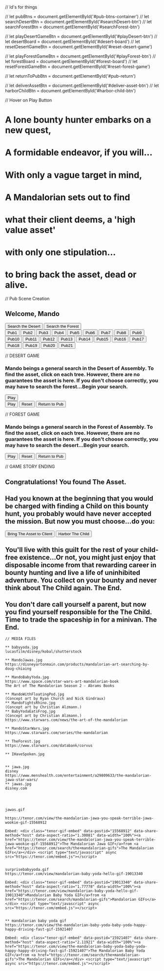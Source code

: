 // Id's for things

// let pubBtns = document.getElementById('#pub-btns-container')
// let searchDesertBtn = document.getElementById('#searchDesert-btn')
// let searchForestBtn = document.getElementById('#searchForest-btn')

// let playDesertGameBtn = document.getElementById('#playDesert-btn')
// let desertBoard = document.getElementById('#desert-board')
// let resetDesertGameBtn = document.getElementById('#reset-desert-game')

// let playForestGameBtn = document.getElementById('#playForest-btn')
// let forestBoard = document.getElementById('#forest-board')
// let resetForestGameBtn = document.getElementById('#reset-forest-game')

// let returnToPubBtn = document.getElementById('#pub-return')

// let deliverAssetBtn = document.getElementById('#deliver-asset-btn')
// let harborChildBtn = document.getElementById('#harbor-child-btn')

// Hover on Play Button
      <div id="lone-bountyhunter">
        <h1>A lone bounty hunter embarks on a new quest,</h1>
      </div>
      <div id="formidable">
        <h1>A formidable endeavor, if you will...</h1>
      </div>
      <div id="vague-target">
        <h1>With only a vague target in mind,</h1>
      </div>
      <div id="mandalorian">
        <h1>A Mandalorian sets out to find</h1>
      </div>
      <div id="asset">
        <h1>what their client deems, a 'high value asset'</h1>
      </div>
      <div id="stipulation">
        <h1>with only one stipulation...</h1>
      </div>
      <div id="bringback">
        <h1>to bring back the asset, dead or alive.</h1>
      </div>
    </section>

// Pub Scene Creation
    <section id="pub-scene-container">
      <div>
        <h1>Welcome, Mando</h1>
      </div>
      <div id="search-btns-container">
        <button id="searchDesert-btn">Search the Desert</button>
        <button id="searchForest-btn">Search the Forest</button>
      </div>
      <div id="pub-btns-container">
        <button id="explorepub1">Pub1</button>
        <button id="explorepub2">Pub2</button>
        <button id="explorepub3">Pub3</button>
        <button id="explorepub4">Pub4</button>
        <button id="explorepub5">Pub5</button>
        <button id="explorepub6">Pub6</button>
        <button id="explorepub7">Pub7</button>
        <button id="explorepub8">Pub8</button>
        <button id="explorepub9">Pub9</button>
        <button id="explorepub10">Pub10</button>
        <button id="explorepub11">Pub11</button>
        <button id="explorepub12">Pub12</button>
        <button id="explorepub13">Pub13</button>
        <button id="explorepub14">Pub14</button>
        <button id="explorepub15">Pub15</button>
        <button id="explorepub16">Pub16</button>
        <button id="explorepub17">Pub17</button>
        <button id="explorepub18">Pub18</button>
        <button id="explorepub19">Pub19</button>
        <button id="explorepub20">Pub20</button>
        <button id="explorepub21">Pub21</button>
      </div>
    </section>

// DESERT GAME

<section id="desert-game">
  <div id="desert-game-intro">
    <h3> Mando beings a general search in the Desert of Assembly. To find the asset, click on each tree. However, there are no guarantees the asset is here. If you don't choose correctly, you may have to search the forest...Begin your search.</h3>
  </div>
  <div id="desert-btn-container">
    <button id="playDesert-btn">Play</button>
  </div>
</section>
<section id="desert-game">
  <div id="desert-btn-container">
    <button id="playDesert-btn">Play</button>
    <button id="reset-desert-game">Reset</button>
    <button id="pub-return">Return to Pub</button>
  </div>
  <div id="desert-board">
    <div id="sq0" class="square"></div>
    <div id="sq1" class="square"></div>
    <div id="sq2" class="square"></div>
    <div id="sq3" class="square"></div>
    <div id="sq4" class="square"></div>
    <div id="sq5" class="square"></div>
    <div id="sq6" class="square"></div>
    <div id="sq7" class="square"></div>
    <div id="sq8" class="square"></div>
    <div id="sq9" class="square"></div>
    <div id="sq10" class="square"></div>
    <div id="sq11" class="square"></div>
    <div id="sq12" class="square"></div>
    <div id="sq13" class="square"></div>
    <div id="sq14" class="square"></div>
    <div id="sq15" class="square"></div>
    <div id="sq16" class="square"></div>
    <div id="sq17" class="square"></div>
    <div id="sq18" class="square"></div>
    <div id="sq19" class="square"></div>
    <div id="sq20" class="square"></div>
    <div id="sq21" class="square"></div>
    <div id="sq22" class="square"></div>
    <div id="sq23" class="square"></div>
    <div id="sq24" class="square"></div>
    <div id="sq25" class="square"></div>
    <div id="sq26" class="square"></div>
    <div id="sq27" class="square"></div>
    <div id="sq28" class="square"></div>
    <div id="sq29" class="square"></div>
    <div id="sq30" class="square"></div>
    <div id="sq31" class="square"></div>
    <div id="sq32" class="square"></div>
    <div id="sq33" class="square"></div>
    <div id="sq34" class="square"></div>
    <div id="sq35" class="square"></div>
  </div>
</section>

// FOREST GAME

<section id="forest-game">
    <div id="forest-game-intro">
      <h3> Mando beings a general search in the Forest of Assembly. To find the asset, click on each tree. However, there are no guarantees the asset is here. If you don't choose correctly, you may have to search the
      desert...Begin your search.</h3>
    </div>
    <div id="forest-btn-container">
      <button id="playForest-btn">Play</button>
      <button id="reset-forest-game">Reset</button>
      <button id="pub-return">Return to Pub</button>
    </div>
    <div id="forest-board">
      <div id="sq0" class="square"></div>
      <div id="sq1" class="square"></div>
      <div id="sq2" class="square"></div>
      <div id="sq3" class="square"></div>
      <div id="sq4" class="square"></div>
      <div id="sq5" class="square"></div>
      <div id="sq6" class="square"></div>
      <div id="sq7" class="square"></div>
      <div id="sq8" class="square"></div>
      <div id="sq9" class="square"></div>
      <div id="sq10" class="square"></div>
      <div id="sq11" class="square"></div>
      <div id="sq12" class="square"></div>
      <div id="sq13" class="square"></div>
      <div id="sq14" class="square"></div>
      <div id="sq15" class="square"></div>
      <div id="sq16" class="square"></div>
      <div id="sq17" class="square"></div>
      <div id="sq18" class="square"></div>
      <div id="sq19" class="square"></div>
      <div id="sq20" class="square"></div>
      <div id="sq21" class="square"></div>
      <div id="sq22" class="square"></div>
      <div id="sq23" class="square"></div>
      <div id="sq24" class="square"></div>
      <div id="sq25" class="square"></div>
      <div id="sq26" class="square"></div>
      <div id="sq27" class="square"></div>
      <div id="sq28" class="square"></div>
      <div id="sq29" class="square"></div>
      <div id="sq30" class="square"></div>
      <div id="sq31" class="square"></div>
      <div id="sq32" class="square"></div>
      <div id="sq33" class="square"></div>
      <div id="sq34" class="square"></div>
      <div id="sq35" class="square"></div>
    </div>
  </section>

// GAME STORY ENDING

<section id="game-win-story-ending">
      <div id="congrats">
        <h1>Congratulations! You found The Asset.</h1>
        <h2>Had you known at the beginning that you would be charged with finding a Child on this bounty hunt, you
          probably would have never accepted the mission. But now you must choose...do you:</h2>
      </div>
      <div id="ending-btns-container">
        <button id="deliver-asset-btn">Bring The Asset to Client</button>
        <button id="harbor-child-btn">Harbor The Child</button>
      </div>
      <div id="delivered-asset-ending">
        <h2>You'll live with this guilt for the rest of your child-free existence...Or not, you might just enjoy that
          disposable income from that rewarding career in bounty hunting and live a life of uninhibited adventure. You
          collect on your bounty and never think about The Child again. The End.</h2>
      </div>
      <div id="harbor-asset-ending">
        <h2>You don't dare call yourself a parent, but now you find yourself responsible for the The Child. Time to
          trade the spaceship in for a minivan. The End.</h2>
      </div>
    </section>


    // MEDIA FILES

    ** babyyoda.jpg
    lucasfilm/disney/kobal/shutterstock

    ** MandoJawas.jpg
    https://disneyartonmain.com/products/mandalorian-art-searching-by-doug-chiaing

    ** MandoBabyYoda.jpg
    https://www.space.com/star-wars-art-mandalorian-book
    The Art of The Mandalorian Season 2 - Abrams Books

    ** MandoWithFloatingPod.jpg
    (Concept art by Ryan Church and Nick Gindraux)
    ** MandoFightsRhino.jpg
    (Concept art by Christian Alzmann.)
    ** BabyYodaEatsFrog.jpg
    (Concept art by Christian Alzmann.)
    https://www.starwars.com/news/the-art-of-the-mandalorian

    ** MandoStarWars.jpg
    https://www.starwars.com/series/the-mandalorian

    ** TheForest.jpg
    https://www.starwars.com/databank/corvus

    ** IHaveSpoken.jpg


    ** jawa.jpg
    disney
    https://www.menshealth.com/entertainment/a29809633/the-mandalorian-jawa-star-wars/
    ** jawas.jpg
    disney.com




    jawas.gif

    https://tenor.com/view/the-mandalorian-jawa-you-speak-terrible-jawa-wookie-gif-15568912

    Embed: <div class="tenor-gif-embed" data-postid="15568912" data-share-method="host" data-aspect-ratio="1.30081" data-width="100%"><a href="https://tenor.com/view/the-mandalorian-jawa-you-speak-terrible-jawa-wookie-gif-15568912">The Mandalorian Jawa GIF</a>from <a href="https://tenor.com/search/the+mandalorian-gifs">The Mandalorian GIFs</a></div> <script type="text/javascript" async src="https://tenor.com/embed.js"></script>


    surprisebabyyoda.gif
    https://tenor.com/view/mandalorian-baby-yoda-hello-gif-19013340

    Embed: <div class="tenor-gif-embed" data-postid="19013340" data-share-method="host" data-aspect-ratio="1.77778" data-width="100%"><a href="https://tenor.com/view/mandalorian-baby-yoda-hello-gif-19013340">Mandalorian Baby Yoda GIF</a>from <a href="https://tenor.com/search/mandalorian-gifs">Mandalorian GIFs</a></div> <script type="text/javascript" async src="https://tenor.com/embed.js"></script>


    ** mandalorian baby yoda gif
    https://tenor.com/view/the-mandalorian-baby-yoda-baby-yoda-happy-happy-driving-fast-gif-15921407

    Embed: <div class="tenor-gif-embed" data-postid="15921407" data-share-method="host" data-aspect-ratio="2.11921" data-width="100%"><a href="https://tenor.com/view/the-mandalorian-baby-yoda-baby-yoda-happy-happy-driving-fast-gif-15921407">The Mandalorian Baby Yoda GIF</a>from <a href="https://tenor.com/search/the+mandalorian-gifs">The Mandalorian GIFs</a></div> <script type="text/javascript" async src="https://tenor.com/embed.js"></script>

